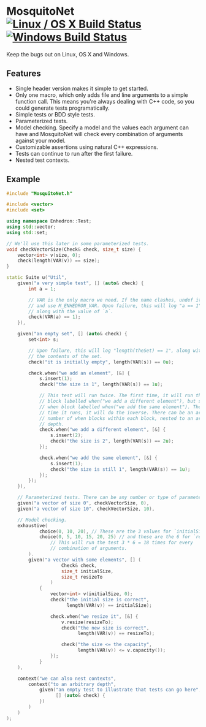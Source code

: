 # MosquitoNet [![Linux / OS X Build Status](https://img.shields.io/travis/simon-bourne/Enhedron/master.svg?label=Linux%20/%20OS%20X%20build)](https://travis-ci.org/simon-bourne/Enhedron) [![Windows Build Status](https://img.shields.io/appveyor/ci/simon-bourne/enhedron/master.svg?label=Windows%20build)](https://ci.appveyor.com/project/simon-bourne/enhedron)

Keep the bugs out on Linux, OS X and Windows.

## Features

  * Single header version makes it simple to get started.
  * Only one macro, which only adds file and line arguments to a simple function call. This means you're always dealing
    with C++ code, so you could generate tests programatically.
  * Simple tests or BDD style tests.
  * Parameterized tests.
  * Model checking. Specify a model and the values each argument can have and MosquitoNet will check every combination
    of arguments against your model.
  * Customizable assertions using natural C++ expressions.
  * Tests can continue to run after the first failure.
  * Nested test contexts.

## Example

```C++
#include "MosquitoNet.h"

#include <vector>
#include <set>

using namespace Enhedron::Test;
using std::vector;
using std::set;

// We'll use this later in some parameterized tests.
void checkVectorSize(Check& check, size_t size) {
    vector<int> v(size, 0);
    check(length(VAR(v)) == size);
}

static Suite u("Util",
    given("a very simple test", [] (auto& check) {
        int a = 1;

        // VAR is the only macro we need. If the name clashes, undef it
        // and use M_ENHEDRON_VAR. Upon failure, this will log "a == 1",
        // along with the value of `a`.
        check(VAR(a) == 1);
    }),

    given("an empty set", [] (auto& check) {
        set<int> s;

        // Upon failure, this will log "length(theSet) == 1", along with
        // the contents of the set.
        check("it is initially empty", length(VAR(s)) == 0u);

        check.when("we add an element", [&] {
            s.insert(1);
            check("the size is 1", length(VAR(s)) == 1u);

            // This test will run twice. The first time, it will run the when
            // block labelled when("we add a different element"), but skip the
            // when block labelled when("we add the same element"). The second
            // time it runs, it will do the inverse. There can be an arbitrary
            // number of when blocks within each block, nested to an arbitrary
            // depth.
            check.when("we add a different element", [&] {
                s.insert(2);
                check("the size is 2", length(VAR(s)) == 2u);
            });

            check.when("we add the same element", [&] {
                s.insert(1);
                check("the size is still 1", length(VAR(s)) == 1u);
            });
        });
    }),

    // Parameterized tests. There can be any number or type of parameters.
    given("a vector of size 0", checkVectorSize, 0),
    given("a vector of size 10", checkVectorSize, 10),

    // Model checking.
    exhaustive(
            choice(0, 10, 20), // These are the 3 values for `initialSize`.
            choice(0, 5, 10, 15, 20, 25) // and these are the 6 for `resizeTo`.
                // This will run the test 3 * 6 = 18 times for every
                // combination of arguments.
        ).
        given("a vector with some elements", [] (
                    Check& check,
                    size_t initialSize,
                    size_t resizeTo
                )
            {
                vector<int> v(initialSize, 0);
                check("the initial size is correct",
                      length(VAR(v)) == initialSize);

                check.when("we resize it", [&] {
                    v.resize(resizeTo);
                    check("the new size is correct",
                          length(VAR(v)) == resizeTo);

                    check("the size <= the capacity",
                          length(VAR(v)) <= v.capacity());
                });
            }
    ),

    context("we can also nest contexts",
        context("to an arbitrary depth",
            given("an empty test to illustrate that tests can go here",
                  [] (auto& check) {
            })
        )
    )
);

```
  